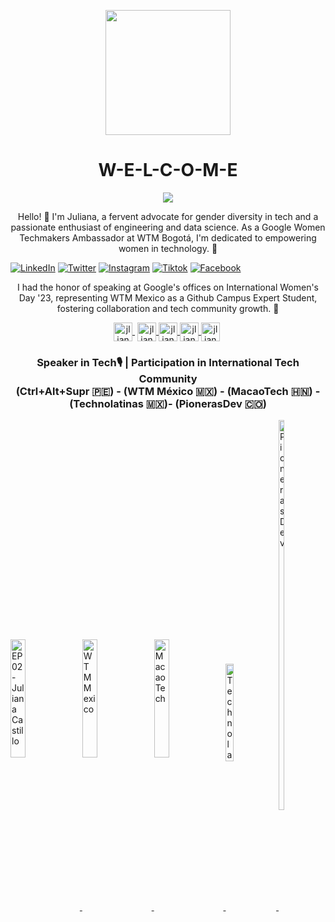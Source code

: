 <p align="center" width="300">
<img align="center" width="200" src="https://user-images.githubusercontent.com/96964513/263136025-5585f2a4-4d9f-4be5-bf6d-a3dc2255eac7.png" />

   <h1 align="center">W-E-L-C-O-M-E</h1>
<p align="center">
  <img align="" src="https://visitor-badge.laobi.icu/badge?page_id=jlianacastillo.jlianacastillo" />
</p>

   <p align="center"> Hello! 👋 I'm Juliana, a fervent advocate for gender diversity in tech and a passionate enthusiast of engineering and data science. As a Google Women Techmakers Ambassador at WTM Bogotá, I'm dedicated to empowering women in technology. 🌟
 </p>

[![LinkedIn](https://img.shields.io/static/v1.svg?label=LinkedIn&message=@jlianacastillo&logo=linkedin&style=flat&color=blue)](https://www.linkedin.com/in/jlianacastillo/)
[![Twitter](https://img.shields.io/static/v1.svg?label=twitter&message=@jlianacastillo&logo=twitter&style=flat&color=blue)](https://twitter.com/jlianacastillo)
[![Instagram](https://img.shields.io/static/v1.svg?label=instagram&message=@jlianacastillo&logo=instagram&style=flat&color=blue)](https://www.instagram.com/jlianacastillo/)
[![Tiktok](https://img.shields.io/static/v1.svg?label=tiktok&message=@jlianacastillo&logo=tiktok&style=flat&color=blue)](https://www.tiktok.com/@jlianacastillo)
[![Facebook](https://img.shields.io/static/v1.svg?label=facebook&message=@jliannacastillo&logo=facebook&style=flat&color=blue)](https://www.facebook.com/jliannacastillo)

 <p align="center">I had the honor of speaking at Google's offices on International Women's Day '23, representing WTM Mexico as a Github Campus Expert Student, fostering collaboration and tech community growth. 💬
 </p>

<p align="center">
   <a href="https://www.linkedin.com/in/jlianacastillo/" target="blank" style='margin-right:4px'>
    <img align="center" src="https://cdn.jsdelivr.net/npm/simple-icons@3.0.1/icons/linkedin.svg" alt="jlianacastillo" height="30px" width="30px" />
  </a>
  <a href="https://www.tiktok.com/@jlianacastillo" target="blank">
    <img align="center" src="https://cdn.jsdelivr.net/npm/simple-icons@3.0.1/icons/tiktok.svg" alt="jlianacastillo" height="30px" width="30px" />
  </a>
  <a href="https://www.instagram.com/jlianacastillo/" target="blank">
    <img align="center" src="https://cdn.jsdelivr.net/npm/simple-icons@3.0.1/icons/instagram.svg" alt="jlianacastillo" height="30px" width="30px" />
  </a>
  <a href="https://twitter.com/jlianacastillo" target="blank">
    <img align="center" src="https://cdn.jsdelivr.net/npm/simple-icons@3.0.1/icons/twitter.svg" alt="jlianacastillo" height="30px" width="30px" />
  </a>
   <a href="https://www.facebook.com/jliannacastillo/" target="blank" style='margin-right:4px'>
    <img align="center" src="https://cdn.jsdelivr.net/npm/simple-icons@3.0.1/icons/facebook.svg" alt="jliannacastillo" height="30px" width="30px" />
  </a>
</p>



<h3 align="center"> Speaker in Tech🎙️ | Participation in International Tech Community<br>(Ctrl+Alt+Supr 🇵🇪) - (WTM México 🇲🇽) - (MacaoTech 🇭🇳) - (Technolatinas 🇲🇽)- (PionerasDev 🇨🇴)</h3>


<a href="https://open.spotify.com/episode/2ARYfoQPDV1TqTLolFn04U" target="_blank">
  <img align="center" width="22%" src="https://user-images.githubusercontent.com/96964513/263137950-3ab81cee-8cde-45d9-b64b-3b7765f3334c.png" alt="EP 02 - Juliana Castillo">
</a>
<a href="https://www.facebook.com/wtmmxoficial/photos/a.101459299555580/145886835112826" target="_blank">
  <img align="center" width="22%" src="https://user-images.githubusercontent.com/96964513/263138142-f889c553-fdcb-47ab-b765-3c88e8d7d2e2.png" alt="WTM Mexico">
</a>
<a href="https://www.youtube.com/watch?v=fkYbnqTK0mM" target="_blank">
  <img align="center" width="22%" src="https://user-images.githubusercontent.com/96964513/263139247-dc4d15cf-5ca3-48b3-ac49-621b60da738f.jpeg" alt="MacaoTech">
</a>
<a href="https://www.youtube.com/watch?v=85duutROeSA" target="_blank">
  <img align="center" width="16%" height="20%" src="https://user-images.githubusercontent.com/96964513/263139813-850c7e6c-736e-4000-a130-d59e5a8e1b94.jpeg" alt="Technolatinas">
</a>
<a href="https://www.youtube.com/watch?v=EuFVGH1Uipo" target="_blank">
  <img align="center" width="13%" height="40%" src="https://user-images.githubusercontent.com/96964513/263141815-e8873464-aacd-41b4-81d2-dd40dbfebd4e.jpeg" alt="PionerasDev">
</a>

